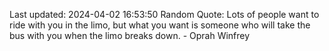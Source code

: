Last updated: 2024-04-02 16:53:50
Random Quote: Lots of people want to ride with you in the limo, but what you want is someone who will take the bus with you when the limo breaks down. - Oprah Winfrey